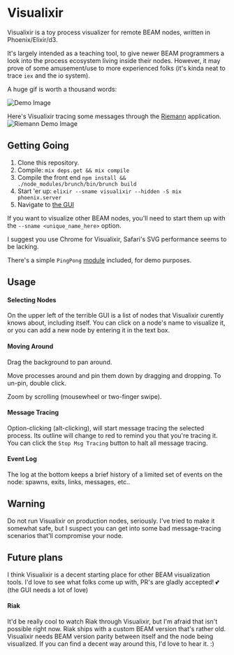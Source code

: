 # Visualixir

Visualixir is a toy process visualizer for remote BEAM nodes, written in Phoenix/Elixir/d3.

It's largely intended as a teaching tool, to give newer BEAM programmers a look into the process ecosystem living inside their nodes. However, it may prove of some amusement/use to more experienced folks (it's kinda neat to trace `iex` and the io system).

A huge gif is worth a thousand words:

![Demo Image](https://raw.githubusercontent.com/koudelka/visualixir/master/doc/demo.gif)

Here's Visualixir tracing some messages through the [Riemann](https://github.com/koudelka/elixir-riemann) application.
![Riemann Demo Image](https://raw.githubusercontent.com/koudelka/visualixir/master/doc/riemann.gif)


## Getting Going

1. Clone this repository.
2. Compile: `mix deps.get && mix compile`
3. Compile the front end `npm install && ./node_modules/brunch/bin/brunch build`
4. Start 'er up: `elixir --sname visualixir --hidden -S mix phoenix.server`
5. Navigate to [the GUI](http://localhost:4000)

If you want to visualize other BEAM nodes, you'll need to start them up with the `--sname <unique_name_here>` option.

I suggest you use Chrome for Visualixir, Safari's SVG performance seems to be lacking.

There's a simple `PingPong` [module](https://github.com/koudelka/visualixir/blob/master/doc/ping_pong.ex) included, for demo purposes.

## Usage

#### Selecting Nodes
On the upper left of the terrible GUI is a list of nodes that Visualixir curently knows about, including itself. You can click on a node's name to visualize it, or you can add a new node by entering it in the text box.

#### Moving Around
Drag the background to pan around.

Move processes around and pin them down by dragging and dropping. To un-pin, double click.

Zoom by scrolling (mousewheel or two-finger swipe).

#### Message Tracing
Option-clicking (alt-clicking), will start message tracing the selected process. Its outline will change to red to remind you that you're tracing it. You can click the `Stop Msg Tracing` button to halt all message tracing.

#### Event Log
The log at the bottom keeps a brief history of a limited set of events on the node: spawns, exits, links, messages, etc..

## Warning
Do not run Visualixir on production nodes, seriously. I've tried to make it somewhat safe, but I suspect you can get into some bad message-tracing scenarios that'll compromise your node.

## Future plans
I think Visualixir is a decent starting place for other BEAM visualization tools. I'd love to see what folks come up with, PR's are gladly accepted! 💕 (the GUI needs a lot of love)

#### Riak
It'd be really cool to watch Riak through Visualixir, but I'm afraid that isn't possible right now. Riak ships with a custom BEAM version that's rather old. Visualixir needs BEAM version parity between itself and the node being visualized. If you can find a decent way around this, I'd love to hear it. :)
